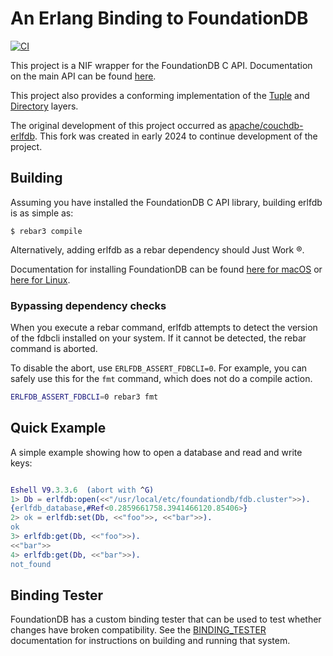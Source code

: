 # An Erlang Binding to FoundationDB

[![CI](https://github.com/foundationdb-beam/erlfdb/actions/workflows/ci.yml/badge.svg)](https://github.com/foundationdb-beam/erlfdb/actions/workflows/ci.yml)

This project is a NIF wrapper for the FoundationDB C API. Documentation on
the main API can be found [here][fdb_docs].

This project also provides a conforming implementation of the [Tuple] and
[Directory] layers.

[fdb_docs]: https://apple.github.io/foundationdb/api-c.html
[Tuple]: https://github.com/apple/foundationdb/blob/master/design/tuple.md
[Directory]: https://apple.github.io/foundationdb/developer-guide.html#directories

The original development of this project occurred as [apache/couchdb-erlfdb](https://github.com/apache/couchdb-erlfdb). This fork
was created in early 2024 to continue development of the project.

## Building

Assuming you have installed the FoundationDB C API library, building erlfdb
is as simple as:

    $ rebar3 compile

Alternatively, adding erlfdb as a rebar dependency should Just Work ®.

Documentation for installing FoundationDB can be found [here for macOS]
or [here for Linux].

[here for macOS]: https://apple.github.io/foundationdb/getting-started-mac.html
[here for Linux]: https://apple.github.io/foundationdb/getting-started-linux.html

### Bypassing dependency checks

When you execute a rebar command, erlfdb attempts to detect the version of the fdbcli
installed on your system. If it cannot be detected, the rebar command is aborted.

To disable the abort, use `ERLFDB_ASSERT_FDBCLI=0`. For example, you can safely use
this for the `fmt` command, which does not do a compile action.

```bash
ERLFDB_ASSERT_FDBCLI=0 rebar3 fmt
```

## Quick Example

A simple example showing how to open a database and read and write keys:

```erlang

Eshell V9.3.3.6  (abort with ^G)
1> Db = erlfdb:open(<<"/usr/local/etc/foundationdb/fdb.cluster">>).
{erlfdb_database,#Ref<0.2859661758.3941466120.85406>}
2> ok = erlfdb:set(Db, <<"foo">>, <<"bar">>).
ok
3> erlfdb:get(Db, <<"foo">>).
<<"bar">>
4> erlfdb:get(Db, <<"bar">>).
not_found
```

## Binding Tester

FoundationDB has a custom binding tester that can be used to test whether
changes have broken compatibility. See the [BINDING_TESTER](BINDING_TESTER.md)
documentation for instructions on building and running that system.
